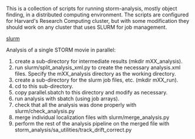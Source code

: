 
This is a collection of scripts for running storm-analysis, mostly 
object finding, in a distributed computing environment. The scripts
are configured for Harvard's Research Computing cluster, but with
some modification they should work on any cluster that uses SLURM 
for job management.

[slurm](https://slurm.schedmd.com/)

Analysis of a single STORM movie in parallel:
1. create a sub-directory for intermediate results (mkdir mXX_analysis).
2. run slurm/split_analysis_xml.py to create the necessary analysis.xml files.
   Specify the mXX_analysis directory as the working directory.
3. create a sub-directory for the slurm job files, etc. (mkdir mXX_run).
4. cd to this sub-directory.
5. copy parallel.sbatch to this directory and modify as necessary.
6. run analysis with sbatch (using job arrays).
7. check that all the analysis was done properly with slurm/check_analysis.py
8. merge individual localization files with slurm/merge_analysis.py
9. perform the rest of the analysis pipeline on the merged file with storm_analysis/sa_utilities/track_drift_correct.py

